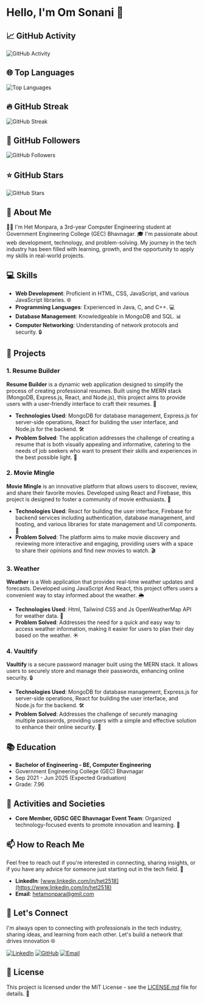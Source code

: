 # Hello, I'm Om Sonani 👋

## 📈 GitHub Activity

![GitHub Activity](https://github-readme-stats.vercel.app/api?username=omsonani-8&show_icons=true&theme=radical)

## 🌐 Top Languages

![Top Languages](https://github-readme-stats.vercel.app/api/top-langs/?username=Het2518&layout=compact&theme=radical)

## 🔥 GitHub Streak

![GitHub Streak](https://github-readme-streak-stats.herokuapp.com/?user=Het2518&theme=radical)

## 👥 GitHub Followers

![GitHub Followers](https://img.shields.io/github/followers/Het2518?label=Follow&style=social)

## ⭐ GitHub Stars

![GitHub Stars](https://img.shields.io/github/stars/Het2518?affiliations=OWNER&style=social)

## 🚀 About Me

👨‍💻 I'm Het Monpara, a 3rd-year Computer Engineering student at Government Engineering College (GEC) Bhavnagar. 🎓 I'm passionate about web development, technology, and problem-solving. My journey in the tech industry has been filled with learning, growth, and the opportunity to apply my skills in real-world projects.

## 💻 Skills

- **Web Development**: Proficient in HTML, CSS, JavaScript, and various JavaScript libraries. 🌐
- **Programming Languages**: Experienced in Java, C, and C++. 💻
- **Database Management**: Knowledgeable in MongoDB and SQL. 📊
- **Computer Networking**: Understanding of network protocols and security. 🔒

## 🎯 Projects

### 1. **Resume Builder**

**Resume Builder** is a dynamic web application designed to simplify the process of creating professional resumes. Built using the MERN stack (MongoDB, Express.js, React, and Node.js), this project aims to provide users with a user-friendly interface to craft their resumes. 📝

- **Technologies Used**: MongoDB for database management, Express.js for server-side operations, React for building the user interface, and Node.js for the backend. 🛠️
- **Problem Solved**: The application addresses the challenge of creating a resume that is both visually appealing and informative, catering to the needs of job seekers who want to present their skills and experiences in the best possible light. 🎯

### 2. **Movie Mingle**

**Movie Mingle** is an innovative platform that allows users to discover, review, and share their favorite movies. Developed using React and Firebase, this project is designed to foster a community of movie enthusiasts. 🎥

- **Technologies Used**: React for building the user interface, Firebase for backend services including authentication, database management, and hosting, and various libraries for state management and UI components. 🌟
- **Problem Solved**: The platform aims to make movie discovery and reviewing more interactive and engaging, providing users with a space to share their opinions and find new movies to watch. 🎬

### 3. **Weather**

**Weather** is a Web application that provides real-time weather updates and forecasts. Developed using JavaScript And React, this project offers users a convenient way to stay informed about the weather. 🌦️

- **Technologies Used**: Html, Tailwind CSS and Js OpenWeatherMap API for weather data. 📱
- **Problem Solved**: Addresses the need for a quick and easy way to access weather information, making it easier for users to plan their day based on the weather. ☀️

### 4. **Vaultify**

**Vaultify** is a secure password manager built using the MERN stack. It allows users to securely store and manage their passwords, enhancing online security. 🔒

- **Technologies Used**: MongoDB for database management, Express.js for server-side operations, React for building the user interface, and Node.js for the backend. 🛠️
- **Problem Solved**: Addresses the challenge of securely managing multiple passwords, providing users with a simple and effective solution to enhance their online security. 🔑

## 📚 Education

- **Bachelor of Engineering - BE, Computer Engineering**
 - Government Engineering College (GEC) Bhavnagar
 - Sep 2021 - Jun 2025 (Expected Graduation)
 - Grade: 7.96

## 🌱 Activities and Societies

- **Core Member, GDSC GEC Bhavnagar Event Team**: Organized technology-focused events to promote innovation and learning. 📅

## 📫 How to Reach Me

Feel free to reach out if you're interested in connecting, sharing insights, or if you have any advice for someone just starting out in the tech field. 💬

- **LinkedIn**: [www.linkedin.com/in/het2518](https://www.linkedin.com/in/het2518)
- **Email**: hetamonpara@gmil.com

## 🤝 Let's Connect

I'm always open to connecting with professionals in the tech industry, sharing ideas, and learning from each other. Let's build a network that drives innovation 🌐

[![LinkedIn](https://img.shields.io/badge/-LinkedIn-blue?style=flat&logo=Linkedin&logoColor=white)](https://www.linkedin.com/in/het2518)
[![GitHub](https://img.shields.io/badge/-GitHub-181717?style=flat&logo=github)](https://github.com/Het2518)
[![Email](https://img.shields.io/badge/-Email-D14836?style=flat&logo=Gmail&logoColor=white)](mailto:hetamonpara@gmil.com)

## 📄 License

This project is licensed under the MIT License - see the [LICENSE.md](LICENSE.md) file for details. 📄
